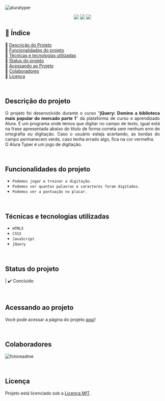 ![aluratyper](https://user-images.githubusercontent.com/86852698/184992162-395aa119-3ead-4ea6-a675-486251dfdbc8.jpg)



<p align="center">
  <img src="http://img.shields.io/static/v1?label=STATUS&message=not%20finished&color=yellow&style=for-the-badge"/>
  <img src="http://img.shields.io/static/v1?label=responsive&message=yes&color=GREEN&style=for-the-badge"/>
  <img src="http://img.shields.io/static/v1?label=future%20modifications&message=yes&color=GREEN&style=for-the-badge"/>
</p>


## 📎 Índice 
🔹 [Descrição do Projeto](#descrição-do-projeto)<br>
🔹 [Funcionalidades do projeto](#funcionalidades-do-projeto)<br>
🔹 [Técnicas e tecnologias utilizadas](#técnicas-e-tecnologias-utilizadas)<br>
🔹 [Status do projeto](#status-do-projeto)<br>
🔹 [Acessando ao Projeto](#acessando-ao-projeto)<br>
🔹 [Colaboradores](#colaboradores)<br>
🔹 [Licença](#licença)<br>

<br>

## Descrição do projeto 
<p align="justify">
  O projeto foi desenvolvido durante o curso "<b>jQuery: Domine a biblioteca mais popular do mercado parte 1</b>" da plataforma de curso e aprendizado Alura. É um  programa onde temos que digitar no campo de texto, igual está na frase apresentada abaixo do título de forma correta sem nenhum erro de ortografia ou digitação. Caso o usuário esteja acertando, as bordas do campo permanecem verde, caso tenha errado algo, fica na cor vermelha.
  <br>
  O Alura Typer é um jogo de digitação.
</p>

<br>

##  Funcionalidades do projeto
- ``Podemos jogar e treinar a digitação.``
- ``Podemos ver quantas palavras e caracteres foram digitados.``
- ``Podemos ver a pontuação no placar.``
<br>

## Técnicas e tecnologias utilizadas
- ``HTML5``
- ``CSS3``
- ``JavaScript``
- ``jQuery``

<br>

## Status do projeto
| ✔️ Concluído

<br>

## Acessando ao projeto
Você pode acessar a página do projeto [aqui](https://alura-typer-neon.vercel.app/)!

<br>

## Colaboradores
![fotoreadme](https://user-images.githubusercontent.com/86852698/182039502-6732fd18-962f-4ed8-8a9f-e5913ee1e0e3.jpg)

<br>

## Licença
Projeto está licenciado sob a [Licença MIT](https://github.com/fellypebardales/alura-typer/blob/23f442c520467f20ae77d4865e7076a58554cd39/licenca.txt).
